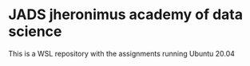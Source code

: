 # JADS jheronimus academy of data science

This is a WSL repository with the assignments running Ubuntu 20.04
